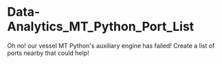 # Data-Analytics_MT_Python_Port_List
Oh no! our vessel MT Python's auxiliary engine has failed! Create a list of ports nearby that could help! 

